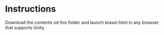 Instructions
============

Download the contents od this folder and launch teaser.html in any browser that supports Unity.